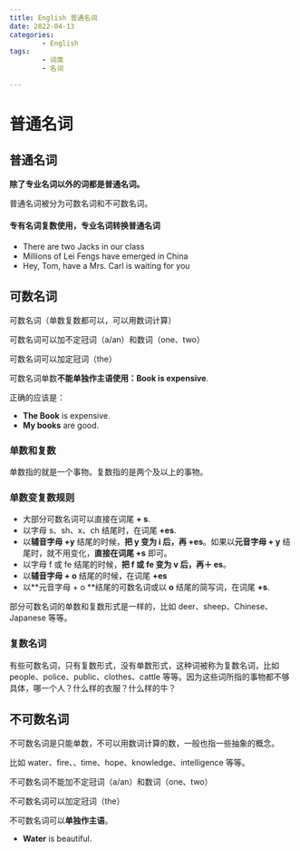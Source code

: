 ```yaml
---
title: English 普通名词
date: 2022-04-13
categories:
        - English
tags:
        - 词类
        - 名词

---
```


# 普通名词

## 普通名词

**除了专业名词以外的词都是普通名词。**

普通名词被分为可数名词和不可数名词。

#### 专有名词复数使用，专业名词转换普通名词

- There are two Jacks in our class
- Millions of Lei Fengs have emerged in China
- Hey, Tom, have a Mrs. Carl is waiting for you

## 可数名词

可数名词（单数复数都可以，可以用数词计算）

可数名词可以加不定冠词（a/an）和数词（one、two）

可数名词可以加定冠词（the）

可数名词单数**不能单独作主语使用：Book is expensive**.

正确的应该是：

- **The Book** is expensive.
- **My books** are good.

### 单数和复数

单数指的就是一个事物。复数指的是两个及以上的事物。

### 单数变复数规则

- 大部分可数名词可以直接在词尾 **+ s**.
- 以字母 s、sh、x、ch 结尾时，在词尾 **+es**.
- 以**辅音字母 +y** 结尾的时候，**把 y 变为 i 后，再 +es**。如果以**元音字母 + y** 结尾时，就不用变化，**直接在词尾 +s** 即可。
- 以字母 f 或 fe 结尾的时候，**把 f 或 fe 变为 v 后，再＋ es**。
- 以**辅音字母 + o** 结尾的时候，在词尾 **+es**
- 以**元音字母 + o **结尾的可数名词或以 **o** 结尾的简写词，在词尾 **+s**.

部分可数名词的单数和复数形式是一样的，比如 deer、sheep、Chinese、Japanese 等等。

### 复数名词

有些可数名词，只有复数形式，没有单数形式，这种词被称为复数名词，比如 people、police、public、clothes、cattle 等等。因为这些词所指的事物都不够具体，哪一个人？什么样的衣服？什么样的牛？

## 不可数名词

不可数名词是只能单数，不可以用数词计算的数，一般也指一些抽象的概念。

比如 water、fire、、time、hope、knowledge、intelligence 等等。

不可数名词不能加不定冠词（a/an）和数词（one、two）

不可数名词可以加定冠词（the）

不可数名词可以**单独作主语**。

- **Water** is beautiful.
